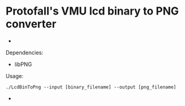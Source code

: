 # Protofall's VMU lcd binary to PNG converter

-

Dependencies:

+ libPNG

Usage:

`./LcdBinToPng --input [binary_filename] --output [png_filename]`

-
